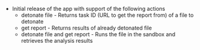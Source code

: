 * Initial release of the app with support of the following actions
    * detonate file - Returns task ID (URL to get the report from) of a file to detonate
    * get report - Returns results of already detonated file
    * detonate file and get report - Runs the file in the sandbox and retrieves the analysis results